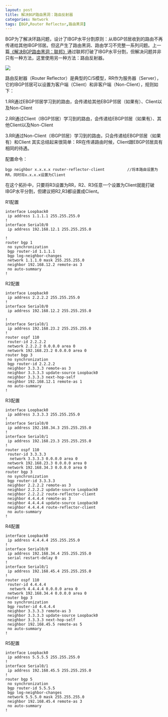 ```yaml
---
layout: post
title: 解决BGP路由黑洞：路由反射器
categories: Network
tags: [BGP,Router Reflector,路由黑洞]
---
```


BGP为了解决环路问题，设计了IBGP水平分割原则：从IBGP邻居收到的路由不再传递给其他IBGP邻居。但这产生了路由黑洞、路由学习不完整一系列问题。上一篇[《解决BGP路由黑洞：联邦》](http://songtl.com/bgp-confederation.html)通过联邦打破了IBGP水平分割，但解决问题并非只有一种方法，这里使用另一种方法：路由反射器。


![](http://songtl.com/wp-content/uploads/2012/11/Screenshot-11182012-020959-PM.png)

路由反射器（Router Reflector）是典型的C/S模型，RR作为服务器（Server），它的IBGP邻居可以设置为客户端（Client）和非客户端（Non-Client），规则如下：

1.RR通过EBGP邻居学习到的路由，会传递给其他EBGP邻居（如果有）、Client以及Non-Client  

2.RR通过Client（IBGP邻居）学习到的路由，会传递给EBGP邻居（如果有）、其他Client以及Non-Client  

3.RR通过Non-Client（IBGP邻居）学习到的路由，只会传递给EBGP邻居（如果有）和Client 
其实总结起来很简单：RR在传递路由时候，Client跟EBGP邻居具有相同的待遇。  
  
配置命令：

    bgp neighbor x.x.x.x router-reflector-client          //将本路由设置为RR，同时将x.x.x.x设置为Client

在这个拓扑中，只要将R3设置为RR，R2、R3任意一个设置为Client就能打破IBGP水平分割，但建议把R2,R3都设置成Client。

R1配置

    interface Loopback0
     ip address 1.1.1.1 255.255.255.0
    !
    interface Serial0/0
     ip address 192.168.12.1 255.255.255.0
    
    ! 
    router bgp 1
     no synchronization
     bgp router-id 1.1.1.1
     bgp log-neighbor-changes
     network 1.1.1.0 mask 255.255.255.0
     neighbor 192.168.12.2 remote-as 3
     no auto-summary
    !
    

R2配置

    interface Loopback0
     ip address 2.2.2.2 255.255.255.0
    !
    interface Serial0/0
     ip address 192.168.12.2 255.255.255.0
    
    !         
    interface Serial0/1
     ip address 192.168.23.2 255.255.255.0
    !
    router ospf 110
     router-id 2.2.2.2
     network 2.2.2.2 0.0.0.0 area 0
     network 192.168.23.2 0.0.0.0 area 0
    router bgp 3
     no synchronization
     bgp router-id 2.2.2.2
     neighbor 3.3.3.3 remote-as 3
     neighbor 3.3.3.3 update-source Loopback0
     neighbor 3.3.3.3 next-hop-self
     neighbor 192.168.12.1 remote-as 1
     no auto-summary
    !
    

R3配置

    interface Loopback0
     ip address 3.3.3.3 255.255.255.0
    !
    interface Serial0/0
     ip address 192.168.34.3 255.255.255.0
    !         
    interface Serial0/1
     ip address 192.168.23.3 255.255.255.0
    !
    router ospf 110
     router-id 3.3.3.3
      network 3.3.3.3 0.0.0.0 area 0
     network 192.168.23.3 0.0.0.0 area 0
     network 192.168.34.3 0.0.0.0 area 0
    router bgp 3
     no synchronization
     bgp router-id 3.3.3.3
     neighbor 2.2.2.2 remote-as 3
     neighbor 2.2.2.2 update-source Loopback0
     neighbor 2.2.2.2 route-reflector-client
     neighbor 4.4.4.4 remote-as 3
     neighbor 4.4.4.4 update-source Loopback0
     neighbor 4.4.4.4 route-reflector-client
     no auto-summary
    !
    

R4配置

    interface Loopback0
     ip address 4.4.4.4 255.255.255.0
    !
    interface Serial0/0
     ip address 192.168.34.4 255.255.255.0
     serial restart-delay 0
    !         
    interface Serial0/1
     ip address 192.168.45.4 255.255.255.0
    !
    router ospf 110
     router-id 4.4.4.4
      network 4.4.4.4 0.0.0.0 area 0
     network 192.168.34.4 0.0.0.0 area 0
    router bgp 3
     no synchronization
     bgp router-id 4.4.4.4
     neighbor 3.3.3.3 remote-as 3
     neighbor 3.3.3.3 update-source Loopback0
     neighbor 3.3.3.3 next-hop-self
     neighbor 192.168.45.5 remote-as 5
     no auto-summary
    !
    

R5配置

    interface Loopback0
     ip address 5.5.5.5 255.255.255.0
    !            
    interface Serial0/1
     ip address 192.168.45.5 255.255.255.0
    !
    router bgp 5
     no synchronization
     bgp router-id 5.5.5.5
     bgp log-neighbor-changes
     network 5.5.5.0 mask 255.255.255.0
     neighbor 192.168.45.4 remote-as 3
     no auto-summary
    !
